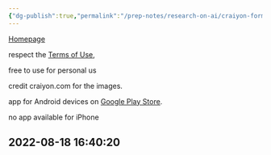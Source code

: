 ```yaml
---
{"dg-publish":true,"permalink":"/prep-notes/research-on-ai/craiyon-formerly-dall-e-mini/","dgHomeLink":true,"dgPassFrontmatter":false}
---
```



[Homepage](https://www.craiyon.com/)

respect the [Terms of Use](https://www.craiyon.com/terms), 

free to use for personal us

credit craiyon.com for the images.

app for Android devices on [Google Play Store](https://play.google.com/store/apps/details?id=com.craiyon.twa).



no app available for iPhone 

## 2022-08-18 16:40:20
